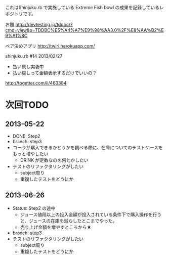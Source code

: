 これはShinjuku.rb で実施している Extreme Fish bowl の成果を記録しているレポジトリです。

お題
http://devtesting.jp/tddbc/?cmd=view&p=TDDBC%E5%A4%A7%E9%98%AA3.0%2F%E8%AA%B2%E9%A1%8C

ペア決めアプリ
http://twirl.herokuapp.com/

shinjuku.rb #14 2013/02/27
* 払い戻し実装中
* 払い戻しって金額表示するだけでいいの？

http://togetter.com/li/463384

# 次回TODO
## 2013-05-22
- DONE: Step2
- branch: step3
- コーラが購入できるかどうかを調べる際に、在庫についてのテストケースをもっと増やしたい
  - DRINK が定数なのを何とかしたい
- テストのリファクタリングがしたい
  - subject周り
  - 重複したテストをどうにか

## 2013-06-26
- Status: Step2 の途中
  - ジュース値段以上の投入金額が投入されている条件下で購入操作を行うと、ジュースの在庫を減らしたとこまでやった。
  - 売り上げ金額を増やすところから★
- branch: step3
- テストのリファクタリングがしたい
  - subject周り
  - 重複したテストをどうにか
